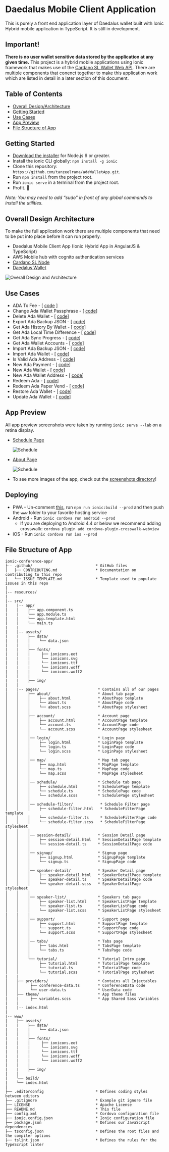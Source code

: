 # Daedalus Mobile Client Application

This is purely a front end application layer of Daedalus wallet built with Ionic Hybrid mobile application in TypeScript. It is still in development.


## Important!
**There is no user wallet sensitive data stored by the application at any given time.** This project is a hybrid mobile applications using Ionic framework that makes use of the [Cardano SL Wallet Web API](https://cardanodocs.com/technical/wallet/api/). There are multiple components that conenct together to make this application work which are listed in detail in a later section of this document. 


## Table of Contents
 - [Overall Design/Architecture](#overall-design-architecture)
 - [Getting Started](#getting-started)
 - [Use Cases](#use-cases)
 - [App Preview](#app-preview)
 - [File Structure of App](#file-structure-of-app)


## Getting Started

* [Download the installer](https://nodejs.org/) for Node.js 6 or greater.
* Install the ionic CLI globally: `npm install -g ionic`
* Clone this repository: `https://github.com/tanzeelrana/adaWalletApp.git`.
* Run `npm install` from the project root.
* Run `ionic serve` in a terminal from the project root.
* Profit. :tada:

_Note: You may need to add “sudo” in front of any global commands to install the utilities._

## Overall Design Architecture
To make the full application work there are multiple components that need to be put into place before it can run properly.

* Daedalus Mobile Client App (Ionic Hybrid App in AngularJS & TypeScript)
* AWS Mobile hub with cognito authentication services 
* [Cardano SL Node](https://github.com/input-output-hk/cardano-sl)
* [Daedalus Wallet](https://github.com/input-output-hk/daedalus)

<img src="resources/screenshots/DaedalusMobileClient.png" alt="Overall Design and Architecture">

## Use Cases

* ADA Tx Fee - [ [code](https://github.com/tanzeelrana/adaWalletApp/blob/master/src/providers/ada/api/adaTxFee.ts) ]
* Change Ada Wallet Passphrase - [ [code](https://github.com/tanzeelrana/adaWalletApp/blob/master/src/providers/ada/api/changeAdaWalletPassphrase.ts)]
* Delete Ada Wallet - [ [code](https://github.com/tanzeelrana/adaWalletApp/blob/master/src/providers/ada/api/deleteAdaWallet.ts	)]
* Export Ada Backup JSON - [ [code](https://github.com/tanzeelrana/adaWalletApp/blob/master/src/providers/ada/api/exportAdaBackupJSON.ts	)]
* Get Ada History By Wallet - [ [code](https://github.com/tanzeelrana/adaWalletApp/blob/master/src/providers/ada/api/getAdaHistoryByWallet.ts	)]
* Get Ada Local Time Difference - [ [code](https://github.com/tanzeelrana/adaWalletApp/blob/master/src/providers/ada/api/getAdaLocalTimeDifference.ts	)]
* Get Ada Sync Progress - [ [code](https://github.com/tanzeelrana/adaWalletApp/blob/master/src/providers/ada/api/getAdaSyncProgress.ts	)]
* Get Ada Wallet Accounts - [ [code](https://github.com/tanzeelrana/adaWalletApp/blob/master/src/providers/ada/api/getAdaWalletAccounts.ts	)]
* Import Ada Backup JSON - [ [code](https://github.com/tanzeelrana/adaWalletApp/blob/master/src/providers/ada/api/importAdaBackupJSON.ts	)]
* Import Ada Wallet - [ [code](https://github.com/tanzeelrana/adaWalletApp/blob/master/src/providers/ada/api/importAdaWallet.ts	)]
* Is Valid Ada Address - [ [code](https://github.com/tanzeelrana/adaWalletApp/blob/master/src/providers/ada/api/isValidAdaAddress.ts	)]
* New Ada Payment - [ [code](https://github.com/tanzeelrana/adaWalletApp/blob/master/src/providers/ada/api/newAdaPayment.ts	)]
* New Ada Wallet - [ [code](https://github.com/tanzeelrana/adaWalletApp/blob/master/src/providers/ada/api/newAdaWallet.ts	)]
* New Ada Wallet Address - [ [code](https://github.com/tanzeelrana/adaWalletApp/blob/master/src/providers/ada/api/newAdaWalletAddress.ts	)]
* Redeem Ada - [ [code](https://github.com/tanzeelrana/adaWalletApp/blob/master/src/providers/ada/api/redeemAda.ts	)]
* Redeem Ada Paper Vend - [ [code](https://github.com/tanzeelrana/adaWalletApp/blob/master/src/providers/ada/api/redeemAdaPaperVend.ts	)]
* Restore Ada Wallet - [ [code](https://github.com/tanzeelrana/adaWalletApp/blob/master/src/providers/ada/api/restoreAdaWallet.ts	)]
* Update Ada Wallet - [ [code](https://github.com/tanzeelrana/adaWalletApp/blob/master/src/providers/ada/api/updateAdaWallet.ts	)]

## App Preview

All app preview screenshots were taken by running `ionic serve --lab` on a retina display.

- [Schedule Page](https://github.com/ionic-team/ionic-conference-app/blob/master/src/pages/schedule/schedule.html)

  <img src="resources/screenshots/SchedulePage.png" alt="Schedule">


- [About Page](https://github.com/ionic-team/ionic-conference-app/blob/master/src/pages/about/about.html)

  <img src="resources/screenshots/AboutPage.png" alt="Schedule">


- To see more images of the app, check out the [screenshots directory](https://github.com/ionic-team/ionic-conference-app/tree/master/resources/screenshots)!


## Deploying

* PWA - Un-comment [this](https://github.com/ionic-team/ionic2-app-base/blob/master/src/index.html#L21), run `npm run ionic:build --prod` and then push the `www` folder to your favorite hosting service
* Android - Run `ionic cordova run android --prod`
  - If you are deploying to Android 4.4 or below we recommend adding crosswalk: `cordova plugin add cordova-plugin-crosswalk-webview`
* iOS - Run `ionic cordova run ios --prod`

## File Structure of App

```
ionic-conference-app/
├-- .github/                            * GitHub files
│   ├── CONTRIBUTING.md                 * Documentation on contributing to this repo
│   └── ISSUE_TEMPLATE.md               * Template used to populate issues in this repo
|
|-- resources/
|
|-- src/
|    |-- app/
|    |    ├── app.component.ts
|    |    └── app.module.ts
|    |    └── app.template.html
|    |    └── main.ts
|    |
|    |-- assets/
|    |    ├── data/
|    |    |    └── data.json
|    |    |
|    |    ├── fonts/
|    |    |     ├── ionicons.eot
|    |    |     └── ionicons.svg
|    |    |     └── ionicons.ttf
|    |    |     └── ionicons.woff
|    |    |     └── ionicons.woff2
|    |    |
|    |    ├── img/
|    |
|    |-- pages/                          * Contains all of our pages
│    │    ├── about/                     * About tab page
│    │    │    ├── about.html            * AboutPage template
│    │    │    └── about.ts              * AboutPage code
│    │    │    └── about.scss            * AboutPage stylesheet
│    │    │
│    │    ├── account/                   * Account page
│    │    │    ├── account.html          * AccountPage template
│    │    │    └── account.ts            * AccountPage code
│    │    │    └── account.scss          * AccountPage stylesheet
│    │    │
│    │    │── login/                     * Login page
│    │    │    ├── login.html            * LoginPage template
│    │    │    └── login.ts              * LoginPage code
│    │    │    └── login.scss            * LoginPage stylesheet
│    │    │
│    │    │── map/                       * Map tab page
│    │    │    ├── map.html              * MapPage template
│    │    │    └── map.ts                * MapPage code
│    │    │    └── map.scss              * MapPage stylesheet
│    │    │
│    │    │── schedule/                  * Schedule tab page
│    │    │    ├── schedule.html         * SchedulePage template
│    │    │    └── schedule.ts           * SchedulePage code
│    │    │    └── schedule.scss         * SchedulePage stylesheet
│    │    │
│    │    │── schedule-filter/            * Schedule Filter page
│    │    │    ├── schedule-filter.html   * ScheduleFilterPage template
│    │    │    └── schedule-filter.ts     * ScheduleFilterPage code
│    │    │    └── schedule-filter.scss   * ScheduleFilterPage stylesheet
│    │    │
│    │    │── session-detail/            * Session Detail page
│    │    │    ├── session-detail.html   * SessionDetailPage template
│    │    │    └── session-detail.ts     * SessionDetailPage code
│    │    │
│    │    │── signup/                    * Signup page
│    │    │    ├── signup.html           * SignupPage template
│    │    │    └── signup.ts             * SignupPage code
│    │    │
│    │    │── speaker-detail/            * Speaker Detail page
│    │    │    ├── speaker-detail.html   * SpeakerDetailPage template
│    │    │    └── speaker-detail.ts     * SpeakerDetailPage code
│    │    │    └── speaker-detail.scss   * SpeakerDetailPage stylesheet
│    │    │
│    │    │── speaker-list/              * Speakers tab page
│    │    │    ├── speaker-list.html     * SpeakerListPage template
│    │    │    └── speaker-list.ts       * SpeakerListPage code
│    │    │    └── speaker-list.scss     * SpeakerListPage stylesheet
|    |    |
│    │    │── support/                   * Support page
│    │    │    ├── support.html          * SupportPage template
│    │    │    └── support.ts            * SupportPage code
│    │    │    └── support.scss          * SupportPage stylesheet
│    │    │
│    │    │── tabs/                      * Tabs page
│    │    │    ├── tabs.html             * TabsPage template
│    │    │    └── tabs.ts               * TabsPage code
│    │    │
│    │    └── tutorial/                  * Tutorial Intro page
│    │         ├── tutorial.html         * TutorialPage template
│    │         └── tutorial.ts           * TutorialPage code
│    │         └── tutorial.scss         * TutorialPage stylesheet
|    |
│    ├── providers/                      * Contains all Injectables
│    │     ├── conference-data.ts        * ConferenceData code
│    │     └── user-data.ts              * UserData code
│    ├── theme/                          * App theme files
|    |     ├── variables.scss            * App Shared Sass Variables
|    |
|    |-- index.html
|
|-- www/
|    ├── assets/
|    |    ├── data/
|    |    |    └── data.json
|    |    |
|    |    ├── fonts/
|    |    |     ├── ionicons.eot
|    |    |     └── ionicons.svg
|    |    |     └── ionicons.ttf
|    |    |     └── ionicons.woff
|    |    |     └── ionicons.woff2
|    |    |
|    |    ├── img/
|    |
|    └── build/
|    └── index.html
|
├── .editorconfig                       * Defines coding styles between editors
├── .gitignore                          * Example git ignore file
├── LICENSE                             * Apache License
├── README.md                           * This file
├── config.xml                          * Cordova configuration file
├── ionic.config.json                   * Ionic configuration file
├── package.json                        * Defines our JavaScript dependencies
├── tsconfig.json                       * Defines the root files and the compiler options
├── tslint.json                         * Defines the rules for the TypeScript linter
```
